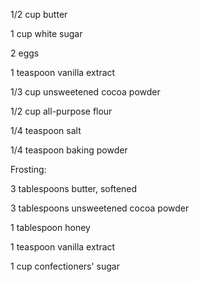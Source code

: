 1/2 cup butter

1 cup white sugar

2 eggs

1 teaspoon vanilla extract

1/3 cup unsweetened cocoa powder

1/2 cup all-purpose flour

1/4 teaspoon salt

1/4 teaspoon baking powder

Frosting:

3 tablespoons butter, softened

3 tablespoons unsweetened cocoa powder

1 tablespoon honey

1 teaspoon vanilla extract

1 cup confectioners' sugar